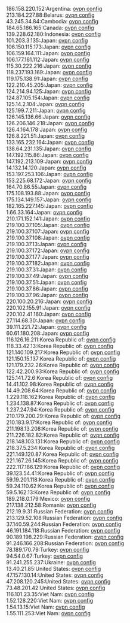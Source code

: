 186.158.220.152:Argentina: [ovpn config](vpn/186_158_220_152.ovpn)  
213.184.227.88:Belarus: [ovpn config](vpn/213_184_227_88.ovpn)  
43.245.34.84:Cambodia: [ovpn config](vpn/43_245_34_84.ovpn)  
184.65.186.165:Canada: [ovpn config](vpn/184_65_186_165.ovpn)  
139.228.62.180:Indonesia: [ovpn config](vpn/139_228_62_180.ovpn)  
101.203.3.135:Japan: [ovpn config](vpn/101_203_3_135.ovpn)  
106.150.115.173:Japan: [ovpn config](vpn/106_150_115_173.ovpn)  
106.159.164.111:Japan: [ovpn config](vpn/106_159_164_111.ovpn)  
106.177.161.112:Japan: [ovpn config](vpn/106_177_161_112.ovpn)  
115.30.222.216:Japan: [ovpn config](vpn/115_30_222_216.ovpn)  
118.237.193.169:Japan: [ovpn config](vpn/118_237_193_169.ovpn)  
119.175.138.91:Japan: [ovpn config](vpn/119_175_138_91.ovpn)  
122.210.45.205:Japan: [ovpn config](vpn/122_210_45_205.ovpn)  
124.214.94.125:Japan: [ovpn config](vpn/124_214_94_125.ovpn)  
124.87.105.154:Japan: [ovpn config](vpn/124_87_105_154.ovpn)  
125.14.2.104:Japan: [ovpn config](vpn/125_14_2_104.ovpn)  
125.199.7.211:Japan: [ovpn config](vpn/125_199_7_211.ovpn)  
126.145.136.66:Japan: [ovpn config](vpn/126_145_136_66.ovpn)  
126.206.146.218:Japan: [ovpn config](vpn/126_206_146_218.ovpn)  
126.4.164.178:Japan: [ovpn config](vpn/126_4_164_178.ovpn)  
126.8.221.51:Japan: [ovpn config](vpn/126_8_221_51.ovpn)  
133.165.232.164:Japan: [ovpn config](vpn/133_165_232_164.ovpn)  
138.64.231.135:Japan: [ovpn config](vpn/138_64_231_135.ovpn)  
147.192.115.86:Japan: [ovpn config](vpn/147_192_115_86.ovpn)  
147.192.213.109:Japan: [ovpn config](vpn/147_192_213_109.ovpn)  
14.132.14.120:Japan: [ovpn config](vpn/14_132_14_120.ovpn)  
153.197.253.106:Japan: [ovpn config](vpn/153_197_253_106.ovpn)  
153.225.68.172:Japan: [ovpn config](vpn/153_225_68_172.ovpn)  
164.70.86.55:Japan: [ovpn config](vpn/164_70_86_55.ovpn)  
175.108.193.88:Japan: [ovpn config](vpn/175_108_193_88.ovpn)  
175.134.149.157:Japan: [ovpn config](vpn/175_134_149_157.ovpn)  
182.165.227.145:Japan: [ovpn config](vpn/182_165_227_145.ovpn)  
1.66.33.164:Japan: [ovpn config](vpn/1_66_33_164.ovpn)  
210.171.152.141:Japan: [ovpn config](vpn/210_171_152_141.ovpn)  
219.100.37.105:Japan: [ovpn config](vpn/219_100_37_105.ovpn)  
219.100.37.107:Japan: [ovpn config](vpn/219_100_37_107.ovpn)  
219.100.37.108:Japan: [ovpn config](vpn/219_100_37_108.ovpn)  
219.100.37.13:Japan: [ovpn config](vpn/219_100_37_13.ovpn)  
219.100.37.172:Japan: [ovpn config](vpn/219_100_37_172.ovpn)  
219.100.37.177:Japan: [ovpn config](vpn/219_100_37_177.ovpn)  
219.100.37.182:Japan: [ovpn config](vpn/219_100_37_182.ovpn)  
219.100.37.31:Japan: [ovpn config](vpn/219_100_37_31.ovpn)  
219.100.37.49:Japan: [ovpn config](vpn/219_100_37_49.ovpn)  
219.100.37.51:Japan: [ovpn config](vpn/219_100_37_51.ovpn)  
219.100.37.86:Japan: [ovpn config](vpn/219_100_37_86.ovpn)  
219.100.37.96:Japan: [ovpn config](vpn/219_100_37_96.ovpn)  
220.100.20.216:Japan: [ovpn config](vpn/220_100_20_216.ovpn)  
220.102.155.91:Japan: [ovpn config](vpn/220_102_155_91.ovpn)  
220.102.41.160:Japan: [ovpn config](vpn/220_102_41_160.ovpn)  
27.114.68.30:Japan: [ovpn config](vpn/27_114_68_30.ovpn)  
39.111.221.72:Japan: [ovpn config](vpn/39_111_221_72.ovpn)  
60.61.180.208:Japan: [ovpn config](vpn/60_61_180_208.ovpn)  
116.126.16.211:Korea Republic of: [ovpn config](vpn/116_126_16_211.ovpn)  
118.33.42.13:Korea Republic of: [ovpn config](vpn/118_33_42_13.ovpn)  
121.140.109.217:Korea Republic of: [ovpn config](vpn/121_140_109_217.ovpn)  
121.150.15.137:Korea Republic of: [ovpn config](vpn/121_150_15_137.ovpn)  
121.179.232.26:Korea Republic of: [ovpn config](vpn/121_179_232_26.ovpn)  
122.42.200.93:Korea Republic of: [ovpn config](vpn/122_42_200_93.ovpn)  
125.141.72.6:Korea Republic of: [ovpn config](vpn/125_141_72_6.ovpn)  
14.41.102.98:Korea Republic of: [ovpn config](vpn/14_41_102_98.ovpn)  
14.49.208.64:Korea Republic of: [ovpn config](vpn/14_49_208_64.ovpn)  
1.229.118.162:Korea Republic of: [ovpn config](vpn/1_229_118_162.ovpn)  
1.234.138.87:Korea Republic of: [ovpn config](vpn/1_234_138_87.ovpn)  
1.237.247.94:Korea Republic of: [ovpn config](vpn/1_237_247_94.ovpn)  
210.179.200.29:Korea Republic of: [ovpn config](vpn/210_179_200_29.ovpn)  
210.183.9.17:Korea Republic of: [ovpn config](vpn/210_183_9_17.ovpn)  
211.198.13.208:Korea Republic of: [ovpn config](vpn/211_198_13_208.ovpn)  
211.226.182.82:Korea Republic of: [ovpn config](vpn/211_226_182_82.ovpn)  
218.148.103.131:Korea Republic of: [ovpn config](vpn/218_148_103_131.ovpn)  
218.37.5.234:Korea Republic of: [ovpn config](vpn/218_37_5_234.ovpn)  
221.149.120.87:Korea Republic of: [ovpn config](vpn/221_149_120_87.ovpn)  
221.167.26.145:Korea Republic of: [ovpn config](vpn/221_167_26_145.ovpn)  
222.117.186.129:Korea Republic of: [ovpn config](vpn/222_117_186_129.ovpn)  
39.123.54.41:Korea Republic of: [ovpn config](vpn/39_123_54_41.ovpn)  
59.19.201.118:Korea Republic of: [ovpn config](vpn/59_19_201_118.ovpn)  
59.24.110.62:Korea Republic of: [ovpn config](vpn/59_24_110_62.ovpn)  
59.5.162.13:Korea Republic of: [ovpn config](vpn/59_5_162_13.ovpn)  
189.218.0.179:Mexico: [ovpn config](vpn/189_218_0_179.ovpn)  
217.138.212.58:Romania: [ovpn config](vpn/217_138_212_58.ovpn)  
212.19.9.31:Russian Federation: [ovpn config](vpn/212_19_9_31.ovpn)  
213.129.52.108:Russian Federation: [ovpn config](vpn/213_129_52_108.ovpn)  
37.140.59.244:Russian Federation: [ovpn config](vpn/37_140_59_244.ovpn)  
46.191.184.118:Russian Federation: [ovpn config](vpn/46_191_184_118.ovpn)  
90.189.198.229:Russian Federation: [ovpn config](vpn/90_189_198_229.ovpn)  
91.246.166.208:Russian Federation: [ovpn config](vpn/91_246_166_208.ovpn)  
78.189.170.79:Turkey: [ovpn config](vpn/78_189_170_79.ovpn)  
94.54.0.67:Turkey: [ovpn config](vpn/94_54_0_67.ovpn)  
91.241.255.237:Ukraine: [ovpn config](vpn/91_241_255_237.ovpn)  
13.40.21.85:United States: [ovpn config](vpn/13_40_21_85.ovpn)  
47.157.130.14:United States: [ovpn config](vpn/47_157_130_14.ovpn)  
47.208.120.245:United States: [ovpn config](vpn/47_208_120_245.ovpn)  
73.48.201.42:United States: [ovpn config](vpn/73_48_201_42.ovpn)  
116.101.23.35:Viet Nam: [ovpn config](vpn/116_101_23_35.ovpn)  
1.52.128.220:Viet Nam: [ovpn config](vpn/1_52_128_220.ovpn)  
1.54.13.15:Viet Nam: [ovpn config](vpn/1_54_13_15.ovpn)  
1.55.111.253:Viet Nam: [ovpn config](vpn/1_55_111_253.ovpn)  
